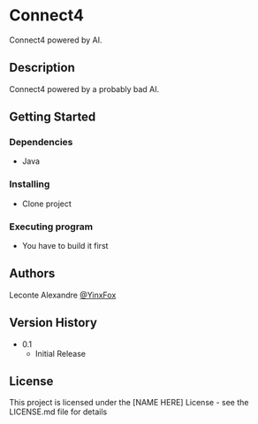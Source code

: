 # Connect4

Connect4 powered by AI.

## Description

Connect4 powered by a probably bad AI.

## Getting Started

### Dependencies

* Java

### Installing

* Clone project

### Executing program

* You have to build it first


## Authors

Leconte Alexandre
[@YinxFox](https://twitter.com/YinxFox)

## Version History

* 0.1
    * Initial Release

## License

This project is licensed under the [NAME HERE] License - see the LICENSE.md file for details